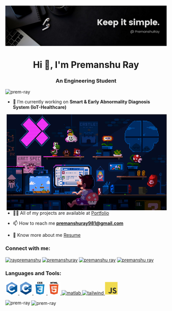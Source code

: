![logo](banner.jpg)
<h1 align="center">Hi 👋, I'm Premanshu Ray</h1>
<h3 align="center">An Engineering Student</h3>

<p align="left"> <img src="https://komarev.com/ghpvc/?username=prem-ray&label=Profile%20views&color=0e75b6&style=flat" alt="prem-ray" /> </p>

- 🔭 I’m currently working on **Smart & Early Abnormality Diagnosis System (IoT-Healthcare)**
<img align="right" alt="coding" width="500" height="300" src="coding.gif"> 


- 👨‍💻 All of my projects are available at [Portfolio](https://premanshurayportfolio.netlify.app/)

- 📫 How to reach me **premanshuray981@gmail.com**

- 📄 Know more about me [Resume](https://drive.google.com/file/d/1ZYJLbtlIX6RkCv-H-NoG4qEIOBwmDqfQ/view)
  
<h3 align="left">Connect with me:</h3>
<p align="left">
<a href="https://twitter.com/raypremanshu" target="blank"><img align="center" src="https://raw.githubusercontent.com/rahuldkjain/github-profile-readme-generator/master/src/images/icons/Social/twitter.svg" alt="raypremanshu" height="30" width="40" /></a>
<a href="https://linkedin.com/in/premanshuray" target="blank"><img align="center" src="https://raw.githubusercontent.com/rahuldkjain/github-profile-readme-generator/master/src/images/icons/Social/linked-in-alt.svg" alt="premanshuray" height="30" width="40" /></a>
<a href="https://www.facebook.com/iampremray/" target="blank"><img align="center" src="https://raw.githubusercontent.com/rahuldkjain/github-profile-readme-generator/master/src/images/icons/Social/facebook.svg" alt="premanshu ray" height="30" width="40" /></a>
<a href="https://www.instagram.com/iampremray/" target="blank"><img align="center" src="https://raw.githubusercontent.com/rahuldkjain/github-profile-readme-generator/master/src/images/icons/Social/instagram.svg" alt="premanshu ray" height="30" width="40" /></a>
</p>

<h3 align="left">Languages and Tools:</h3>
<p align="left"> <a href="https://www.cprogramming.com/" target="_blank" rel="noreferrer"> <img src="https://raw.githubusercontent.com/devicons/devicon/master/icons/c/c-original.svg" alt="c" width="40" height="40"/> </a> <a href="https://www.w3schools.com/cpp/" target="_blank" rel="noreferrer"> <img src="https://raw.githubusercontent.com/devicons/devicon/master/icons/cplusplus/cplusplus-original.svg" alt="cplusplus" width="40" height="40"/> </a> <a href="https://www.w3schools.com/css/" target="_blank" rel="noreferrer"> <img src="https://raw.githubusercontent.com/devicons/devicon/master/icons/css3/css3-original-wordmark.svg" alt="css3" width="40" height="40"/> </a> <a href="https://www.w3.org/html/" target="_blank" rel="noreferrer"> <img src="https://raw.githubusercontent.com/devicons/devicon/master/icons/html5/html5-original-wordmark.svg" alt="html5" width="40" height="40"/> </a> <a href="https://www.mathworks.com/" target="_blank" rel="noreferrer"> <img src="https://upload.wikimedia.org/wikipedia/commons/2/21/Matlab_Logo.png" alt="matlab" width="40" height="40"/> </a> <a href="https://tailwindcss.com/" target="_blank" rel="noreferrer"> <img src="https://www.vectorlogo.zone/logos/tailwindcss/tailwindcss-icon.svg" alt="tailwind" width="40" height="40"/> </a> 
<a href="https://developer.mozilla.org/en-US/docs/Web/JavaScript" target="_blank" rel="noreferrer"> <img src="https://raw.githubusercontent.com/devicons/devicon/master/icons/javascript/javascript-original.svg" alt="javascript" width="40" height="40"/> </a> </p>


<p><img align="left" src="https://github-readme-stats.vercel.app/api/top-langs?username=prem-ray&show_icons=true&locale=en&layout=compact" alt="prem-ray" /></p>

<p>&nbsp;<img align="center" src="https://github-readme-stats.vercel.app/api?username=prem-ray&show_icons=true&locale=en" alt="prem-ray" /></p>



